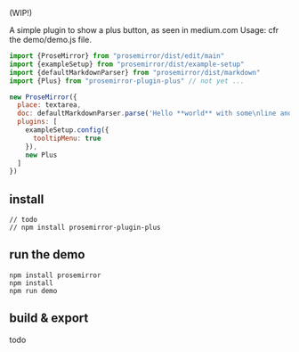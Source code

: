 (WIP!)

A simple plugin to show a plus button, as seen in medium.com
Usage: cfr the demo/demo.js file. 

``` javascript
import {ProseMirror} from "prosemirror/dist/edit/main"
import {exampleSetup} from "prosemirror/dist/example-setup"
import {defaultMarkdownParser} from "prosemirror/dist/markdown"
import {Plus} from "prosemirror-plugin-plus" // not yet ... 

new ProseMirror({
  place: textarea,
  doc: defaultMarkdownParser.parse('Hello **world** with some\nline and a [link](doc/doc1)'),
  plugins: [
    exampleSetup.config({
      tooltipMenu: true
    }),
    new Plus
  ]
})
```

## install

    // todo 
    // npm install prosemirror-plugin-plus
    
## run the demo

    npm install prosemirror
    npm install
    npm run demo

## build & export
todo
    
